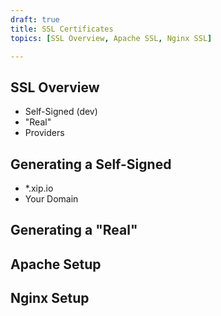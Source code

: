 ```yaml
---
draft: true
title: SSL Certificates
topics: [SSL Overview, Apache SSL, Nginx SSL]

---
```


## SSL Overview

* Self-Signed (dev)
* "Real"
* Providers

## Generating a Self-Signed

* *.xip.io
* Your Domain

## Generating a "Real"

## Apache Setup

## Nginx Setup